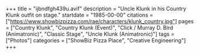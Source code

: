 +++
title = "ijbndfgh439u.avif"
description = "Uncle Klunk in his Country Klunk outfit on stage."
startdate = "1985-00-00"
citations = ["https://www.showbizpizza.com/rae/characters/klunk_country.jpg"]
pages = ["Country Klunk", "Country Klunk (Event)", "Click / Murray D. Bird (Animatronic)", "Classic Stage", "Uncle Klunk (Animatronic)"]
tags = ["Photos"]
categories = ["ShowBiz Pizza Place", "Creative Engineering"]
+++
